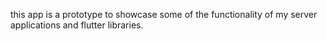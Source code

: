 this app is a prototype to showcase some of the functionality of my server applications and flutter libraries. 